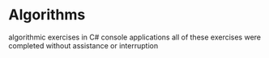 # Algorithms
algorithmic exercises in C#
console applications
all of these exercises were completed without assistance or interruption
